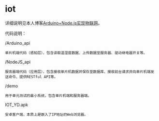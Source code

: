 # iot
详细说明见本人博客[Arduino+Node.js实现物联网](https://xgyopen.github.io/2018/02/10/2018-02-10-project-iot/)。

代码说明：

/Arduino_api

    单片机端代码（感知层），包含读取温湿度数据、上传数据至服务器、驱动继电器开关等。

/NodeJS_api

    服务器端代码（应用层），包含接收单片机数据并保存至数据库、接收前台请求并向单片机端发送命令、提供RESTful API等。

/demo

	用于单元测试的最小系统，包含单片机端和服务器端。

IOT_YD.apk

    安卓客户端，本质上是嵌入了IP地址的Web浏览器。

